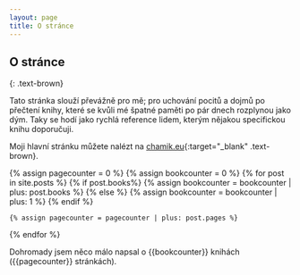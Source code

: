 ```yaml
---
layout: page
title: O stránce
---
```


## O stránce
{: .text-brown}

Tato stránka slouží převážně pro mě; pro uchování pocitů a dojmů po přečtení knihy, které se kvůli mé špatné paměti po pár dnech rozplynou jako dým. Taky se hodí jako rychlá reference lidem, kterým nějakou specifickou knihu doporučuji.

Moji hlavní stránku můžete nalézt na [chamik.eu](https://chamik.eu){:target="_blank" .text-brown}.

{% assign pagecounter = 0 %}
{% assign bookcounter = 0 %}
{% for post in site.posts %}
    {% if post.books%}
        {% assign bookcounter = bookcounter | plus: post.books %}
    {% else %}
        {% assign bookcounter = bookcounter | plus: 1 %}
    {% endif %}
    
    {% assign pagecounter = pagecounter | plus: post.pages %}
{% endfor %}

Dohromady jsem něco málo napsal o {{bookcounter}} knihách ({{pagecounter}} stránkách).
